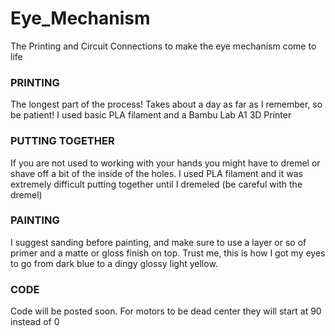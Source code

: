 # Eye_Mechanism
The Printing and Circuit Connections to make the eye mechanism come to life
<h3>PRINTING</h3>
<p>The longest part of the process! Takes about a day as far as I remember, so be patient! I used basic PLA filament and a Bambu Lab A1 3D Printer</p>
<h3>PUTTING TOGETHER</h3>
<p>If you are not used to working with your hands you might have to dremel or shave off a bit of the inside of the holes.
I used PLA filament and it was extremely difficult putting together until I dremeled (be careful with the dremel)
</p>
<h3>PAINTING</h3>
<p>I suggest sanding before painting, and make sure to use a layer or so of primer and a matte or gloss finish on top.
Trust me, this is how I got my eyes to go from dark blue to a dingy glossy light yellow.
</p>
<h3>CODE</h3>
<p>Code will be posted soon. For motors to be dead center they will start at 90 instead of 0</p>
